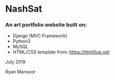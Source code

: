 # NashSat
### An art portfolio website built on:
* Django (MVC Framework)
* Python3
* MySQL
* HTML/CSS template from: https://html5up.net

July 2019

Ryan Mansoor
